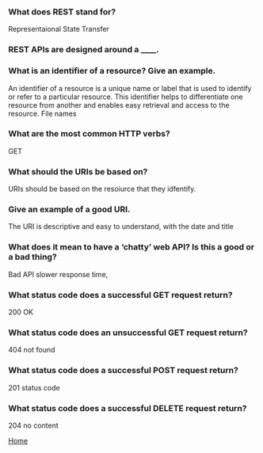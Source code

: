 ### What does REST stand for?

Representaional State Transfer

### REST APIs are designed around a ____.



### What is an identifier of a resource? Give an example.

An identifier of a resource is a unique name or label that is used to identify or refer to a particular resource. This identifier helps to differentiate one resource from another and enables easy retrieval and access to the resource. File names

### What are the most common HTTP verbs?

GET

### What should the URIs be based on?

URIs should be based on the resoiurce that they idfentify.

### Give an example of a good URI.

The URI is descriptive and easy to understand, with the date and title 

### What does it mean to have a ‘chatty’ web API? Is this a good or a bad thing?

Bad API slower response time, 

### What status code does a successful GET request return?

200 OK

### What status code does an unsuccessful GET request return?

404 not found

### What status code does a successful POST request return?

201 status code

### What status code does a successful DELETE request return?

204 no content







[Home](https://shiloh206.github.io/reading-notes)